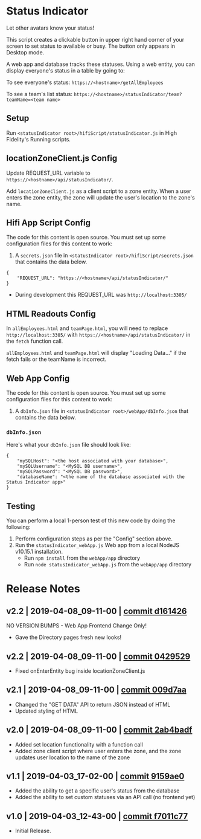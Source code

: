 # Status Indicator
Let other avatars know your status!

This script creates a clickable button in upper right hand corner of your screen to set status to available or busy. The button only appears in Desktop mode.

A web app and database tracks these statuses. Using a web entity, you can display everyone's status in a table by going to:

To see everyone's status:
`https://<hostname>/getAllEmployees`

To see a team's list status:
`https://<hostname>/statusIndicator/team?teamName=<team name>`


## Setup

Run `<statusIndicator root>/hifiScript/statusIndicator.js` in High Fidelity's Running scripts.

## locationZoneClient.js Config

Update REQUEST_URL variable to `https://<hostname>/api/statusIndicator/`.

Add `locationZoneClient.js` as a client script to a zone entity. When a user enters the zone entity, the zone will update the user's location to the zone's name.

## Hifi App Script Config

The code for this content is open source. You must set up some configuration files for this content to work:
1. A `secrets.json` file in `<statusIndicator root>/hifiScript/secrets.json` that contains the data below.

```
{
    "REQUEST_URL": "https://<hostname>/api/statusIndicator/" 
}
```

* During development this REQUEST_URL was `http://localhost:3305/`

## HTML Readouts Config

In `allEmployees.html` and `teamPage.html`, you will need to replace `http://localhost:3305/` with `https://<hostname>/api/statusIndicator/` in the `fetch` function call.

`allEmployees.html` and `teamPage.html` will display "Loading Data..." if the fetch fails or the teamName is incorrect.

## Web App Config

The code for this content is open source. You must set up some configuration files for this content to work:
1. A `dbInfo.json` file in `<statusIndicator root>/webApp/dbInfo.json` that contains the data below.

### `dbInfo.json`
Here's what your `dbInfo.json` file should look like:
```
{
    "mySQLHost": "<the host associated with your database>",
    "mySQLUsername": "<MySQL DB username>",
    "mySQLPassword": "<MySQL DB password>",
    "databaseName": "<the name of the database associated with the Status Indicator app>"
}
```

## Testing
You can perform a local 1-person test of this new code by doing the following:
1. Perform configuration steps as per the "Config" section above.
2. Run the `statusIndicator_webApp.js` Web app from a local NodeJS v10.15.1 installation.
    - Run `npm install` from the `webApp/app` directory
    - Run `node statusIndicator_webApp.js` from the `webApp/app` directory

# Release Notes

## v2.2 | 2019-04-08_09-11-00 | [commit d161426](https://github.com/highfidelity/hifi-content/commits/d161426)
NO VERSION BUMPS - Web App Frontend Change Only!
- Gave the Directory pages fresh new looks!

## v2.2 | 2019-04-08_09-11-00 | [commit 0429529](https://github.com/highfidelity/hifi-content/commits/0429529)
- Fixed onEnterEntity bug inside locationZoneClient.js

## v2.1 | 2019-04-08_09-11-00 | [commit 009d7aa](https://github.com/highfidelity/hifi-content/commits/009d7aa)
- Changed the "GET DATA" API to return JSON instead of HTML
- Updated styling of HTML

## v2.0 | 2019-04-08_09-11-00 | [commit 2ab4badf](https://github.com/highfidelity/hifi-content/commits/2ab4badf)
- Added set location functionality with a function call 
- Added zone client script where user enters the zone, and the zone updates user location to the name of the zone

## v1.1 | 2019-04-03_17-02-00 | [commit 9159ae0](https://github.com/highfidelity/hifi-content/commits/9159ae0)
- Added the ability to get a specific user's status from the database
- Added the ability to set custom statuses via an API call (no frontend yet)

## v1.0 | 2019-04-03_12-43-00 | [commit f7011c77](https://github.com/highfidelity/hifi-content/commits/f7011c77)

- Initial Release.
